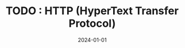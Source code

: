 ---
title: "TODO : HTTP (HyperText Transfer Protocol)"
excerpt: ""

categories:
  - Network

toc: false
toc_sticky: false

date: 2024-01-01
last_modified_at: 2024-01-01
---